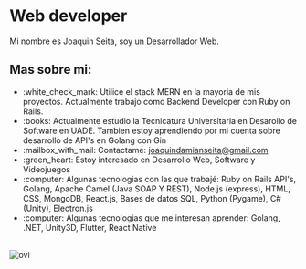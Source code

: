 
<h1>Web developer</h1>

Mi nombre es Joaquin Seita, soy un Desarrollador Web.

<h2>Mas sobre mi:</h2>

<ul>
<li>:white_check_mark: Utilice el stack MERN en la mayoria de mis proyectos. Actualmente trabajo como Backend Developer con Ruby on Rails.</li>
<li>:books: Actualmente estudio la Tecnicatura Universitaria en Desarollo de Software en UADE. Tambien estoy aprendiendo por mi cuenta sobre desarrollo de API's en Golang con Gin</li>
<li>:mailbox_with_mail: Contactame: <a href="mailto:joaquindamianseita@gmail.com">joaquindamianseita@gmail.com</a></li>
<li>:green_heart: Estoy interesado en Desarrollo Web, Software y Videojuegos</li>
<li>:computer: Algunas tecnologias con las que trabajé: Ruby on Rails API's, Golang, Apache Camel (Java SOAP Y REST), Node.js (express), HTML, CSS, MongoDB, React.js, Bases de datos SQL, Python (Pygame), C# (Unity), Electron.js</li>
<li>:computer: Algunas tecnologias que me interesan aprender: Golang, .NET, Unity3D, Flutter, React Native</li>
</ul><br>

<img src="https://github-readme-stats.vercel.app/api/top-langs?username=JoaquinDamianSeita&show_icons=true&locale=en&layout=compact&theme=chartreuse-dark" alt="ovi" />
